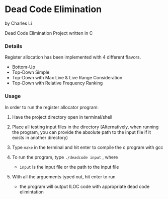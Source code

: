 # Dead Code Elimination

by Charles Li

Dead Code Elimination Project written in C

### Details

Register allocation has been implemented with 4 different flavors.
- Bottom-Up
- Top-Down Simple
- Top-Down with Max Live & Live Range Consideration
- Top-Down with Relative Frequency Ranking

### Usage 
In order to run the register allocator program:
1) Have the project directory open in terminal/shell

2) Place all testing input files in the directory
    (Alternatively, when running the program, you can provide the 
    absolute path to the input file if it exists in another directory)

3) Type `make` in the terminal and hit enter to compile the c program
   with gcc

4) To run the program, type `./deadcode input` , where
    - `input` is the input file or the path to the input file

5) With all the arguements typed out, hit enter to run
    - the program will output ILOC code with appropriate dead code elimintation
